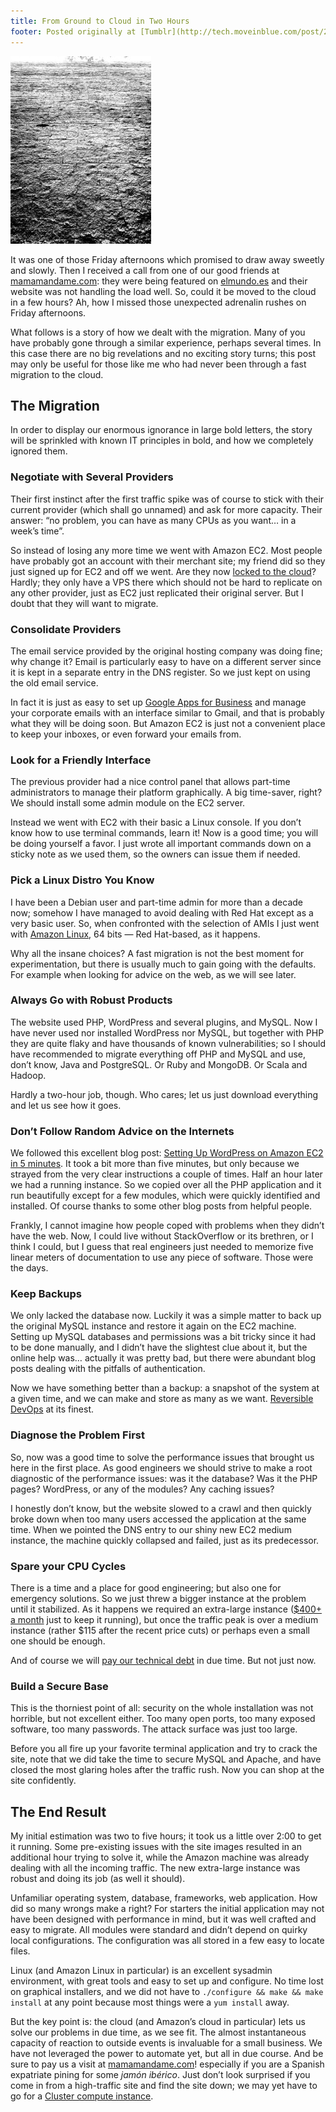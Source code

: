 ```yaml
---
title: From Ground to Cloud in Two Hours
footer: Posted originally at [Tumblr](http://tech.moveinblue.com/post/24425607645/from-ground-to-cloud-in-two-hours) on 2012-06-04.
---
```


![Photo credit: Alex Fernández](pics/from-ground-to-cloud.jpg "Scale the Wall")

It was one of those Friday afternoons which promised to draw away sweetly and slowly. Then I received a call from one of our good friends at [mamamandame.com](http://mamamandame.com/): they were being featured on [elmundo.es](http://www.elmundo.es/elmundo/2012/06/01/madrid/1338504494.html) and their website was not handling the load well. So, could it be moved to the cloud in a few hours? Ah, how I missed those unexpected adrenalin rushes on Friday afternoons.

What follows is a story of how we dealt with the migration. Many of you have probably gone through a similar experience, perhaps several times. In this case there are no big revelations and no exciting story turns; this post may only be useful for those like me who had never been through a fast migration to the cloud.

## The Migration

In order to display our enormous ignorance in large bold letters, the story will be sprinkled with known IT principles in bold, and how we completely ignored them.

### Negotiate with Several Providers

Their first instinct after the first traffic spike was of course to stick with their current provider (which shall go unnamed) and ask for more capacity. Their answer: “no problem, you can have as many CPUs as you want… in a week’s time”.

So instead of losing any more time we went with Amazon EC2. Most people have probably got an account with their merchant site; my friend did so they just signed up for EC2 and off we went. Are they now [locked to the cloud](http://tech.moveinblue.com/post/21318014173/locked-to-the-cloud)? Hardly; they only have a VPS there which should not be hard to replicate on any other provider, just as EC2 just replicated their original server. But I doubt that they will want to migrate.

### Consolidate Providers

The email service provided by the original hosting company was doing fine; why change it? Email is particularly easy to have on a different server since it is kept in a separate entry in the DNS register. So we just kept on using the old email service.

In fact it is just as easy to set up [Google Apps for Business](http://www.google.com/enterprise/apps/business/index.html) and manage your corporate emails with an interface similar to Gmail, and that is probably what they will be doing soon. But Amazon EC2 is just not a convenient place to keep your inboxes, or even forward your emails from.

### Look for a Friendly Interface

The previous provider had a nice control panel that allows part-time administrators to manage their platform graphically. A big time-saver, right? We should install some admin module on the EC2 server.

Instead we went with EC2 with their basic a Linux console. If you don’t know how to use terminal commands, learn it! Now is a good time; you will be doing yourself a favor. I just wrote all important commands down on a sticky note as we used them, so the owners can issue them if needed.

### Pick a Linux Distro You Know

I have been a Debian user and part-time admin for more than a decade now; somehow I have managed to avoid dealing with Red Hat except as a very basic user. So, when confronted with the selection of AMIs I just went with [Amazon Linux](http://aws.amazon.com/amazon-linux-ami/), 64 bits — Red Hat-based, as it happens.

Why all the insane choices? A fast migration is not the best moment for experimentation, but there is usually much to gain going with the defaults. For example when looking for advice on the web, as we will see later.

### Always Go with Robust Products

The website used PHP, WordPress and several plugins, and MySQL. Now I have never used nor installed WordPress nor MySQL, but together with PHP they are quite flaky and have thousands of known vulnerabilities; so I should have recommended to migrate everything off PHP and MySQL and use, don’t know, Java and PostgreSQL. Or Ruby and MongoDB. Or Scala and Hadoop.

Hardly a two-hour job, though. Who cares; let us just download everything and let us see how it goes.

### Don’t Follow Random Advice on the Internets

We followed this excellent blog post: [Setting Up WordPress on Amazon EC2 in 5 minutes](http://coenraets.org/blog/2012/01/setting-up-wordpress-on-amazon-ec2-in-5-minutes/). It took a bit more than five minutes, but only because we strayed from the very clear instructions a couple of times. Half an hour later we had a running instance. So we copied over all the PHP application and it run beautifully except for a few modules, which were quickly identified and installed. Of course thanks to some other blog posts from helpful people.

Frankly, I cannot imagine how people coped with problems when they didn’t have the web. Now, I could live without StackOverflow or its brethren, or I think I could, but I guess that real engineers just needed to memorize five linear meters of documentation to use any piece of software. Those were the days.

### Keep Backups

We only lacked the database now. Luckily it was a simple matter to back up the original MySQL instance and restore it again on the EC2 machine. Setting up MySQL databases and permissions was a bit tricky since it had to be done manually, and I didn’t have the slightest clue about it, but the online help was… actually it was pretty bad, but there were abundant blog posts dealing with the pitfalls of authentication.

Now we have something better than a backup: a snapshot of the system at a given time, and we can make and store as many as we want. [Reversible DevOps](http://tech.moveinblue.com/post/22860006526/reversible-engineering-part-2-devops) at its finest.

### Diagnose the Problem First

So, now was a good time to solve the performance issues that brought us here in the first place. As good engineers we should strive to make a root diagnostic of the performance issues: was it the database? Was it the PHP pages? WordPress, or any of the modules? Any caching issues?

I honestly don’t know, but the website slowed to a crawl and then quickly broke down when too many users accessed the application at the same time. When we pointed the DNS entry to our shiny new EC2 medium instance, the machine quickly collapsed and failed, just as its predecessor.

### Spare your CPU Cycles

There is a time and a place for good engineering; but also one for emergency solutions. So we just threw a bigger instance at the problem until it stabilized. As it happens we required an extra-large instance ([$400+ a month](http://aws.amazon.com/ec2/pricing/) just to keep it running), but once the traffic peak is over a medium instance (rather $115 after the recent price cuts) or perhaps even a small one should be enough.

And of course we will [pay our technical debt](http://www.codinghorror.com/blog/2009/02/paying-down-your-technical-debt.html) in due time. But not just now.

### Build a Secure Base

This is the thorniest point of all: security on the whole installation was not horrible, but not excellent either. Too many open ports, too many exposed software, too many passwords. The attack surface was just too large.

Before you all fire up your favorite terminal application and try to crack the site, note that we did take the time to secure MySQL and Apache, and have closed the most glaring holes after the traffic rush. Now you can shop at the site confidently.

## The End Result

My initial estimation was two to five hours; it took us a little over 2:00 to get it running. Some pre-existing issues with the site images resulted in an additional hour trying to solve it, while the Amazon machine was already dealing with all the incoming traffic. The new extra-large instance was robust and doing its job (as well it should).

Unfamiliar operating system, database, frameworks, web application. How did so many wrongs make a right? For starters the initial application may not have been designed with performance in mind, but it was well crafted and easy to migrate. All modules were standard and didn’t depend on quirky local configurations. The configuration was all stored in a few easy to locate files.

Linux (and Amazon Linux in particular) is an excellent sysadmin environment, with great tools and easy to set up and configure. No time lost on graphical installers, and we did not have to `./configure && make && make install` at any point because most things were a `yum install` away.

But the key point is: the cloud (and Amazon’s cloud in particular) lets us solve our problems in due time, as we see fit. The almost instantaneous capacity of reaction to outside events is invaluable for a small business. We have not leveraged the power to automate yet, but all in due course. And be sure to pay us a visit at [mamamandame.com](http://mamamandame.com/)! especially if you are a Spanish expatriate pining for some _jamón ibérico_. Just don’t look surprised if you come in from a high-traffic site and find the site down; we may yet have to go for a [Cluster compute instance](http://aws.amazon.com/ec2/#instance).

